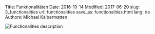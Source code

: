 Title: Funktionalitäten
Date: 2016-10-14
Modified: 2017-06-20
slug: 3_functionalities
url: functionalities
save_as: functionalities.html
lang: de
Authors: Michael Kalbermatten

![Functionalities description]({filename}/images/geomapfish_functions.png)